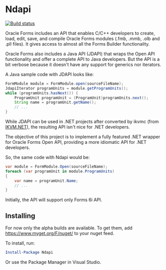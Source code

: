 Ndapi
=====

[![Build status](https://ci.appveyor.com/api/projects/status/sm2f9vamtugb4tc0?svg=true)](https://ci.appveyor.com/project/felipebz/ndapi)

Oracle Forms includes an API that enables C/C++ developers to create, load, edit, save, and compile Oracle Forms modules (.fmb, .mmb, .olb and .pll files). It gives access to almost all the Forms Builder functionality.

Oracle Forms also includes a Java API (JDAPI) that wraps the Open API functionality and offer a complete API to Java developers. But the API is a bit verbose because it doesn't have any support for generics nor iterators.

A Java sample code with JDAPI looks like:

```java
FormModule module = FormModule.open(sourceFileName);
JdapiIterator programUnits = module.getProgramUnits();
while (programUnits.hasNext()) {
    ProgramUnit programUnit = (ProgramUnit)programUnits.next();
    String name = programUnit.getName();
    // ...
}
```

While JDAPI can be used in .NET projects after converted by ikvmc (from [IKVM.NET](http://www.ikvm.net/)), the resulting API isn't nice for .NET developers.

The objective of this project is to implement a fully featured .NET wrapper for Oracle Forms Open API, providing a more idiomatic API for .NET developers. 

So, the same code with Ndapi would be:

```csharp
var module = FormModule.Open(sourceFileName);
foreach (var programUnit in module.ProgramUnits)
{
    var name = programUnit.Name;
    // ...
}
```

Initially, the API will support only Forms 6i API.

Installing
----------

For now only the alpha builds are available. To get them, add https://www.myget.org/F/nuget/ to your nuget feed.

To install, run:

```powershell
Install-Package Ndapi
```

Or use the Package Manager in Visual Studio.
